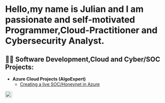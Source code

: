 <h1>Hello,my name is Julian and I am passionate and self-motivated Programmer,Cloud-Practitioner and Cybersecurity Analyst. </h1>

<h2>👨‍💻 Software Development,Cloud and Cyber/SOC Projects:</h2>

- <b>Azure Cloud Projects (AlgoExpert)</b>
  - [Creating a live SOC/Honeynet in Azure](https://github.com/JulianDacres/Azure-Cloud-SOC-Honeynet/blob/main/README.md)


[<img align="left" alt="JoshMadakor | LinkedIn" width="22px" src="https://cdn.jsdelivr.net/npm/simple-icons@v3/icons/linkedin.svg" />][linkedin]


[linkedin]: https://www.linkedin.com/in/julian-dacres-183761266?lipi=urn%3Ali%3Apage%3Ad_flagship3_profile_view_base_contact_details%3BaR20eVehSrO7OB10A16cRA%3D%3D

<!--
**joshmadakor1/joshmadakor1** is a ✨ _special_ ✨ repository because its `README.md` (this file) appears on your GitHub profile.

Here are some ideas to get you started:

- 🔭 I’m currently working on ...
- 🌱 I’m currently learning ...
- 👯 I’m looking to collaborate on ...
- 🤔 I’m looking for help with ...
- 💬 Ask me about ...
- 📫 How to reach me: ...
- 😄 Pronouns: ...
- ⚡ Fun fact: ...
-->
